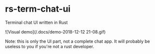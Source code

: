 # rs-term-chat-ui
Terminal chat UI written in Rust

![Visual demo](/.docs/demo-2018-12-12 21-08.gif)

Note: this is only the UI part, not a complete chat app. It will probably be useless to you if you're not a rust developer.